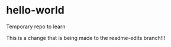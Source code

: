 # hello-world
Temporary repo to learn

This is a change that is being made to the readme-edits branch!!!